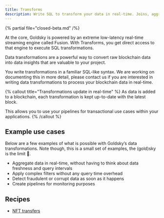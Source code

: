 ```yaml
---
title: Transforms
description: Write SQL to transform your data in real-time. Joins, aggregations, group by - you name it
---
```


{% partial file="closed-beta.md" /%}

At the core, Goldsky is powered by an extreme low-latency real-time streaming engine called Fusion. With Transforms, you get direct access to that engine to execute SQL transformations.

Data transformations are a powerful way to convert raw blockchain data into data insights that are valuable to your project.

You write transformations in a familiar SQL-like syntax. We are working on documenting this in more detail, please contact us if you are interested in writing data transformations to process your blockchain data in real-time.

{% callout title="Transformations update in real-time" %}
As data is added to a blockchain, each transformation is kept up-to-date with the latest block.

This allows you to use your pipelines for transactional use cases within your applications.
{% /callout %}

## Example use cases

Below are a few examples of what is possible with Goldsky’s data transformations. Note though, this is a small set of examples, the (gold)sky is the limit 🙂.

- Aggregate data in real-time, without having to think about data freshness and query intervals
- Apply complex filters without any query time overhead
- Detect fraudulent or corrupt data as soon as it happens
- Create pipelines for monitoring purposes

## Recipes

- [NFT transfers](/recipes/nft-transfers)
